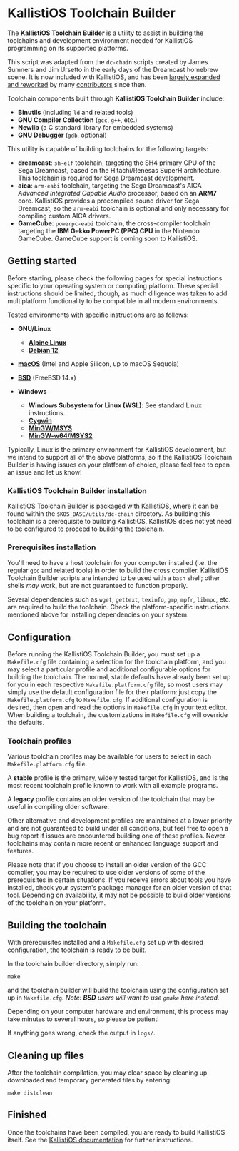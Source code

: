 # KallistiOS Toolchain Builder

The **KallistiOS Toolchain Builder** is a utility to assist in building the
toolchains and development environment needed for KallistiOS
programming on its supported platforms.

This script was adapted from the `dc-chain` scripts created by James Sumners and
Jim Ursetto in the early days of the Dreamcast homebrew scene. It is now included
with KallistiOS, and has been [largely expanded and reworked](doc/CHANGELOG.md)
by many [contributors](doc/CONTRIBUTORS.md) since then.

Toolchain components built through **KallistiOS Toolchain Builder** include:

- **Binutils** (including `ld` and related tools)
- **GNU Compiler Collection** (`gcc`, `g++`, etc.)
- **Newlib** (a C standard library for embedded systems)
- **GNU Debugger** (`gdb`, optional)

This utility is capable of building toolchains for the following targets:

- **dreamcast**: `sh-elf` toolchain, targeting the SH4 primary CPU of the Sega
Dreamcast, based on the Hitachi/Renesas SuperH architecture. This toolchain is
required for Sega Dreamcast development.
- **aica**: `arm-eabi` toolchain, targeting the Sega Dreamcast's AICA *Advanced
Integrated Capable Audio* processor, based on an **ARM7** core. KallistiOS
provides a precompiled sound driver for Sega Dreamcast, so the  `arm-eabi`
toolchain is optional and only necessary for compiling custom AICA drivers.
- **GameCube**: `powerpc-eabi` toolchain, the cross-compiler toolchain targeting
the **IBM Gekko PowerPC (PPC) CPU** in the Nintendo GameCube. GameCube support
is coming soon to KallistiOS.

## Getting started

Before starting, please check the following pages for special instructions
specific to your operating system or computing platform. These special
instructions should be limited, though, as much diligence was taken to add
multiplatform functionality to be compatible in all modern environments.

Tested environments with specific instructions are as follows:

- **GNU/Linux** 
  - **[Alpine Linux](doc/alpine.md)**
  - **[Debian 12](doc/debian.md)**

- **[macOS](doc/macos.md)** (Intel and Apple Silicon, up to macOS Sequoia)

- **[BSD](doc/bsd.md)** (FreeBSD 14.x)

- **Windows**
  - **Windows Subsystem for Linux (WSL)**: See standard Linux instructions.
  - **[Cygwin](doc/cygwin.md)**
  - **[MinGW/MSYS](doc/mingw/mingw.md)**
  - **[MinGW-w64/MSYS2](doc/mingw/mingw-w64.md)**

Typically, Linux is the primary environment for KallistiOS development, but
we intend to support all of the above platforms, so if the KallistiOS Toolchain
Builder is having issues on your platform of choice, please feel free to open
an issue and let us know!

### KallistiOS Toolchain Builder installation
KallistiOS Toolchain Builder is packaged with KallistiOS, where it can be found
within the `$KOS_BASE/utils/dc-chain` directory. As building this toolchain is a
prerequisite to building KallistiOS, KallistiOS does not yet need to be
configured to proceed to building the toolchain.

### Prerequisites installation

You'll need to have a host toolchain for your computer installed (i.e. the
regular `gcc` and related tools) in order to build the cross compiler. KallistiOS
Toolchain Builder scripts are intended to be used with a `bash` shell; other
shells *may* work, but are not guaranteed to function properly.

Several dependencies such as `wget`, `gettext`, `texinfo`, `gmp`, `mpfr`,
`libmpc`, etc. are required to build the toolchain. Check the platform-specific
instructions mentioned above for installing dependencies on your system.

## Configuration

Before running the KallistiOS Toolchain Builder, you must set up a
`Makefile.cfg` file containing a selection for the toolchain platform, and you
may select a particular profile and additional configurable options for building
the toolchain. The normal, stable defaults have already been set up for you in
each respective `Makefile.platform.cfg` file, so most users may simply use the
default configuration file for their platform: just copy the
`Makefile.platform.cfg` to `Makefile.cfg`. If additional configuration is
desired, then open and read the options in `Makefile.cfg` in your text editor.
When building a toolchain, the customizations in `Makefile.cfg` will override
the defaults.

### Toolchain profiles

Various toolchain profiles may be available for users to select in each
`Makefile.platform.cfg` file.

A **stable** profile is the primary, widely tested target for KallistiOS, and
is the most recent toolchain profile known to work with all example programs.

A **legacy** profile contains an older version of the toolchain that may be
useful in compiling older software.

Other alternative and development profiles are maintained at a lower priority
and are not guaranteed to build under all conditions, but feel free to open a bug
report if issues are encountered building one of these profiles. Newer toolchains
may contain more recent or enhanced language support and features.

Please note that if you choose to install an older version of the GCC compiler,
you may be required to use older versions of some of the prerequisites in
certain situations. If you receive errors about tools you have installed, check
your system's package manager for an older version of that tool. Depending on
availability, it may not be possible to build older versions of the toolchain
on your platform. 

## Building the toolchain

With prerequisites installed and a `Makefile.cfg` set up with
desired configuration, the toolchain is ready to be built.

In the toolchain builder directory, simply run:
```
make
```
and the toolchain builder will build the toolchain using the configuration set up
in `Makefile.cfg`. *Note: **BSD** users will want to use `gmake` here instead.*

Depending on your computer hardware and environment, this process may take
minutes to several hours, so please be patient!

If anything goes wrong, check the output in `logs/`.

## Cleaning up files

After the toolchain compilation, you may clear space by cleaning up downloaded and
temporary generated files by entering:
```
make distclean
```

## Finished

Once the toolchains have been compiled, you are ready to build KallistiOS
itself. See the [KallistiOS documentation](../../doc/README.md) for further
instructions.
